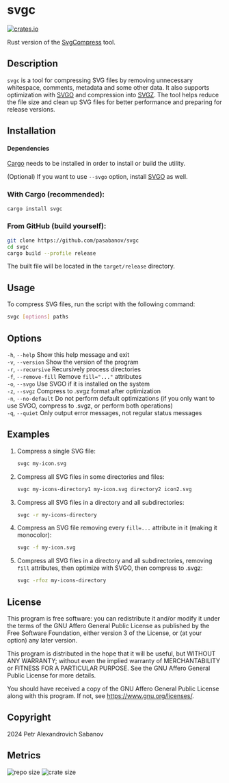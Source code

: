 # svgc

[![crates.io](https://img.shields.io/crates/v/svgc?style=for-the-badge)](https://crates.io/crates/svgc)

Rust version of the [SvgCompress](https://github.com/pasabanov/SvgCompress/) tool.

## Description

`svgc` is a tool for compressing SVG files by removing unnecessary whitespace, comments, metadata and some other data. It also supports optimization with [SVGO](https://github.com/svg/svgo) and compression into [SVGZ](https://ru.wikipedia.org/wiki/SVG#SVGZ). The tool helps reduce the file size and clean up SVG files for better performance and preparing for release versions.

## Installation

#### Dependencies

[Cargo](https://doc.rust-lang.org/cargo/getting-started/installation.html) needs to be installed in order to install or build the utility.

(Optional) If you want to use `--svgo` option, install [SVGO](https://github.com/svg/svgo) as well.

### With Cargo (recommended):

```sh
cargo install svgc
```

### From GitHub (build yourself):

```sh
git clone https://github.com/pasabanov/svgc
cd svgc
cargo build --profile release
```

The built file will be located in the `target/release` directory.

## Usage

To compress SVG files, run the script with the following command:

```sh
svgc [options] paths
```

## Options

`-h`, `--help` Show this help message and exit  
`-v`, `--version` Show the version of the program  
`-r`, `--recursive` Recursively process directories  
`-f`, `--remove-fill` Remove `fill="..."` attributes  
`-o`, `--svgo` Use SVGO if it is installed on the system  
`-z`, `--svgz` Compress to .svgz format after optimization  
`-n`, `--no-default` Do not perform default optimizations (if you only want to use SVGO, compress to .svgz, or perform both operations)  
`-q`, `--quiet` Only output error messages, not regular status messages

## Examples

1. Compress a single SVG file:
	```sh
	svgc my-icon.svg
	```
2. Compress all SVG files in some directories and files:
	```sh
	svgc my-icons-directory1 my-icon.svg directory2 icon2.svg
	```
3. Compress all SVG files in a directory and all subdirectories:
	```sh
	svgc -r my-icons-directory
   ```
4. Compress an SVG file removing every `fill=...` attribute in it (making it monocolor):
	```sh
	svgc -f my-icon.svg
	```
5. Compress all SVG files in a directory and all subdirectories, removing `fill` attributes, then optimize with SVGO, then compress to .svgz:
	```sh
	svgc -rfoz my-icons-directory
	```

## License

This program is free software: you can redistribute it and/or modify
it under the terms of the GNU Affero General Public License as published by
the Free Software Foundation, either version 3 of the License, or
(at your option) any later version.

This program is distributed in the hope that it will be useful,
but WITHOUT ANY WARRANTY; without even the implied warranty of
MERCHANTABILITY or FITNESS FOR A PARTICULAR PURPOSE.  See the
GNU Affero General Public License for more details.

You should have received a copy of the GNU Affero General Public License
along with this program.  If not, see <https://www.gnu.org/licenses/>.

## Copyright

2024 Petr Alexandrovich Sabanov

## Metrics

![repo size](https://img.shields.io/github/repo-size/pasabanov/svgc?color=6e54bb)
![crate size](https://img.shields.io/crates/size/svgc?label=crate%20size&color=orange)